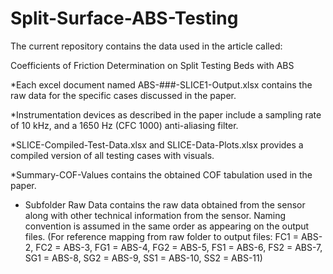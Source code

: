 # Split-Surface-ABS-Testing


The current repository contains the data used in the article called:

Coefficients of Friction Determination on Split Testing Beds with ABS

*Each excel document named ABS-###-SLICE1-Output.xlsx contains the raw data for the specific cases discussed in the paper.

*Instrumentation devices as described in the paper include a sampling rate of 10 kHz, and a 1650 Hz (CFC 1000) anti-aliasing filter.
 
*SLICE-Compiled-Test-Data.xlsx and SLICE-Data-Plots.xlsx 
provides a compiled version of all testing cases with visuals.

*Summary-COF-Values contains the obtained COF tabulation used in the paper.

* Subfolder Raw Data contains the raw data obtained from the sensor along with other technical information from the sensor. Naming convention is assumed in the same order as appearing on the output files. (For reference mapping from raw folder to output files: FC1 = ABS-2, FC2 = ABS-3, FG1 = ABS-4, FG2 = ABS-5, FS1 = ABS-6, FS2 = ABS-7, SG1 = ABS-8, SG2 = ABS-9, SS1 = ABS-10, SS2 = ABS-11)  

 